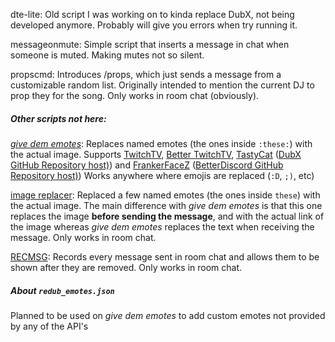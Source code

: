 dte-lite:
    Old script I was working on to kinda replace DubX, not being developed anymore.
    Probably will give you errors when try running it.

messageonmute:
    Simple script that inserts a message in chat when someone is muted. Making mutes not so silent.

propscmd:
    Introduces /props, which just sends a message from a customizable random list.
    Originally intended to mention the current DJ to prop they for the song.
    Only works in room chat (obviously).

##### Other scripts not here:

[_give dem emotes_](https://cloudy-netux.rhcloud.com/dubtrack/give-dem-emotes):
    Replaces named emotes (the ones inside `:these:`) with the actual image.
    Supports [TwitchTV](https://github.com/justintv/Twitch-API/blob/master/v2_resources/chat.md#get-chatemoticons), [Better TwitchTV](https://nightdev.com/betterttv/), [TastyCat](https://emotes.tastycat.org/) ([DubX GitHub Repository host)](https://github.com/sinfulBA/DubX-Script/blob/master/emotes/emotes.json)) and [FrankerFaceZ](https://www.frankerfacez.com/) ([BetterDiscord GitHub Repository host)](https://github.com/Jiiks/BetterDiscordApp/blob/master/data/emotedata_ffz.json))
    Works anywhere where emojis are replaced (`:D`, `;)`, etc)

[image replacer](https://cloudy-netux.rhcloud.com/dubtrack/image-replacer):
    Replaced a few named emotes (the ones inside `these`) with the actual image.
    The main difference with _give dem emotes_ is that this one replaces the image **before sending the message**, and with the actual link of the image whereas _give dem emotes_ replaces the text when receiving the message.
    Only works in room chat.

[RECMSG](https://cloudy-netux.rhcloud.com/dubtrack/RECMSG):
    Records every message sent in room chat and allows them to be shown after they are removed.
    Only works in room chat.

##### About `redub_emotes.json`
Planned to be used on _give dem emotes_ to add custom emotes not provided by any of the API's